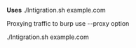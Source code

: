 **Uses**
./Intigration.sh example.com

Proxying traffic to burp use --proxy option

./Intigration.sh example.com
